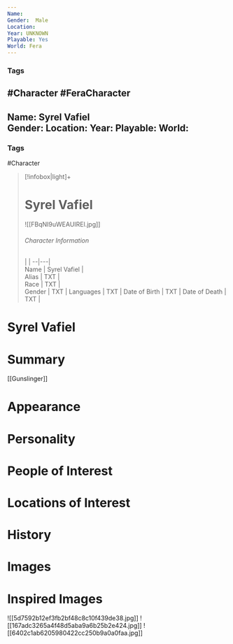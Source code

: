 ```yaml
---
Name: 
Gender:  Male
Location: 
Year: UNKNOWN
Playable: Yes
World: Fera
---
```


### Tags
#Character #FeraCharacter 
---
Name: Syrel Vafiel  
Gender: 
Location: 
Year: 
Playable:
World: 
---

### Tags
#Character 

> [!infobox|light]+  
> # Syrel Vafiel  
> ![[FBqNI9uWEAUIREl.jpg]]
> ###### Character Information
>  |   |
> --|---|  
> Name | Syrel Vafiel |  
> Alias | TXT |  
> Race | TXT |  
> Gender | TXT |
> Languages | TXT |
> Date of Birth | TXT |
> Date of Death | TXT |

# Syrel Vafiel

# Summary
[[Gunslinger]]
# Appearance

# Personality

# People of Interest

# Locations of Interest

# History

# Images

# Inspired Images
![[5d7592b12ef3fb2bf48c8c10f439de38.jpg]]
![[167adc3265a4f48d5aba9a6b25b2e424.jpg]]
![[6402c1ab6205980422cc250b9a0a0faa.jpg]]